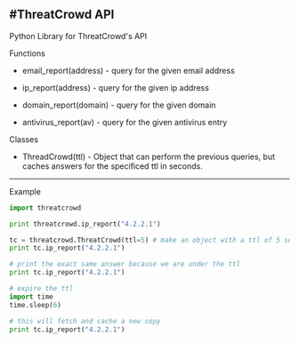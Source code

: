 #ThreatCrowd API
---

Python Library for ThreatCrowd's API


Functions

- email_report(address) - query for the given email address

- ip_report(address) - query for the given ip address

- domain_report(domain) - query for the given domain

- antivirus_report(av) - query for the given antivirus entry


Classes

- ThreadCrowd(ttl) - Object that can perform the previous queries, but caches answers
for the specificed ttl in seconds.

---
Example

```python
import threatcrowd

print threatcrowd.ip_report("4.2.2.1")

tc = threatcrowd.ThreatCrowd(ttl=5) # make an object with a ttl of 5 seconds
print tc.ip_report("4.2.2.1")

# print the exact same answer because we are under the ttl
print tc.ip_report("4.2.2.1")

# expire the ttl
import time
time.sleep(6)

# this will fetch and cache a new copy
print tc.ip_report("4.2.2.1")
```
